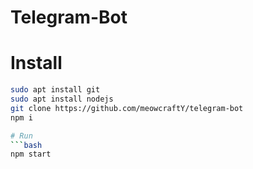 # Telegram-Bot

# Install
```bash
sudo apt install git
sudo apt install nodejs
git clone https://github.com/meowcraftY/telegram-bot
npm i

# Run
```bash
npm start
